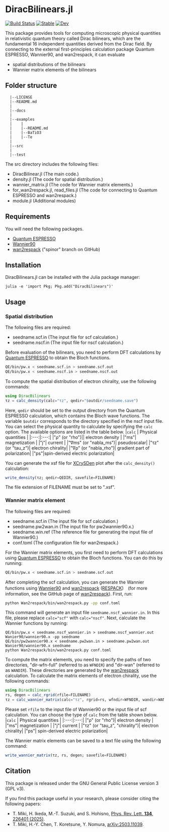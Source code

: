 # DiracBilinears.jl 

[![Build Status](https://github.com/TatsuyaMiki/DiracBilinears.jl/actions/workflows/CI.yml/badge.svg?branch=main)](https://github.com/TatsuyaMiki/DiracBilinears.jl/actions/workflows/CI.yml?query=branch%3Amain) [![Stable](https://img.shields.io/badge/docs-stable-blue.svg)](https://TatsuyaMiki.github.io/DiracBilinears.jl/stable/) [![Dev](https://img.shields.io/badge/docs-dev-blue.svg)](https://TatsuyaMiki.github.io/DiracBilinears.jl/dev/)



This package provides tools for computing microscopic physical quantities in relativistic quantum theory called Dirac bilinears, which are the fundamental 16 independent quantities derived from the Dirac field.
By connecting to the external first-principles calculation package Quantum ESPRESSO, Wannier90, and wan2respack, it can evaluate 
- spatial distributions of the bilinears
- Wannier matrix elements of the bilinears

## Folder structure

```
  |--LICENSE         
  |--README.md       
  |
  |--docs
  |
  |--examples
  |    |
  |    |--README.md
  |    |--BaTiO3
  |    |--Te
  |
  |--src
  |
  |--test
```

The src directory includes the following files:
- DiracBilinear.jl (The main code.)
- density.jl (The code for spatial distribution.)
- wannier_matrix.jl (The code for Wannier matrix elements.)
- for_wan2respack.jl, read_files.jl (The code for connecting to Quantum ESPRESSO and wan2respack.)
- module.jl (Additional modules)

## Requirements
You will need the following packages.

- [Quantum ESPRESSO](https://www.quantum-espresso.org)
- [Wannier90](http://www.wannier.org)
- [wan2respack](https://github.com/respack-dev/wan2respack/tree/spinor) ("spinor" branch on GitHub)

## Installation

DiracBilinears.jl can be installed with the Julia package manager:
```
julia -e 'import Pkg; Pkg.add("DiracBilinears")'
```

## Usage

### Spatial distribution

The following files are required:
- seedname.scf.in (The input file for scf calculation.)
- seedname.nscf.in (The input file for nscf calculation.)

Before evaluation of the bilinears, you need to perform DFT calculations by [Quantum ESPRESSO] to obtain the Bloch functions.
```sh
QE/bin/pw.x < seedname.scf.in > seedname.scf.out
QE/bin/pw.x < seedname.nscf.in > seedname.nscf.out
```
[Quantum ESPRESSO]: https://www.quantum-espresso.org


To compute the spatial distribution of electron chirality, use the following commands:
```Julia
using DiracBilinears
τz = calc_density(calc="τz", qedir="$outdir/seedname.save")
```
Here, ``qedir`` should be set to the output directory from the Quantum ESPRESSO calculation, which contains the Bloch wave functions.
The variable ``$outdir`` corresponds to the directory specified in the nscf input file.
You can select the physical quantity to calculate by specifying the ``calc`` option. 
The available options are listed in the table below.
|``calc`` | Physical quantities |
|:---:|:---:|
|"ρ" (or "rho")|| electron density |
|"ms"| magnetization |
|"j"| current |
|"∇ms" (or "nabla_ms")| pseudoscalar|
|"τz" (or "tau_z")| electron chirality|
|"∇ρ" (or "nabla_rho")| gradient part of polarization|
|"ps"|spin-derived electric polarization|  

You can generate the xsf file for [XCrySDen] plot after the ``calc_density()`` calculation:
```Julia
write_density(τz; qedir=QEDIR, savefile=FILENAME)
```
The file extension of FILENAME must be set to ".xsf".

[XCrySDen]: http://www.xcrysden.org/



### Wannier matrix element

The following files are required:
- seedname.scf.in (The input file for scf calculation.)
- seedname.pw2wan.in (The input file for pw2wannier90.x.)
- seedname.win.ref (The reference file for generating the input file of Wannier90.)
- conf.toml (The configuration file for wan2respack.)

For the Wannier matrix elements, you first need to perform DFT calculations using [Quantum ESPRESSO] to obtain the Bloch functions. 
You can do this by running:
```sh
QE/bin/pw.x < seedname.scf.in > seedname.scf.out
```
After completing the scf calculation, you can generate the Wannier functions using [Wannier90] and [wan2respack] ([RESPACK])　(for more information, see the GitHub page of [wan2respack]). 
First, run:
```sh
python Wan2respack/bin/wan2respack.py -pp conf.toml
```
This command will generate an input file ``seedname.nscf_wannier.in``. 
In this file, please replace ``calc="scf"`` with ``calc="nscf"``.
Next, calculate the Wannier functions by running:
```
QE/bin/pw.x < seedname.nscf_wannier.in > seedname.nscf_wannier.out
Wanier90/wannier90.x -pp seedname
QE/bin/pw2wannier90.x < seedname.pw2wan.in > seedname.pw2wan.out
Wanier90/wannier90.x seedname
python Wan2respack/bin/wan2respack.py conf.toml
```
[Quantum ESPRESSO]: https://www.quantum-espresso.org
[wan2respack]: https://github.com/respack-dev/wan2respack/tree/main
[Wannier90]: https://wannier.org
[RESPACK]: https://sites.google.com/view/kazuma7k6r


To compute the matrix elements, you need to specify the paths of two directories, "dir-wfn-full" (referred to as ``WFNDIR``) and "dir-wan" (referred to as ``WANDIR``). 
These directories are generated by the [wan2respack] calculation. 
To calculate the matrix elements of electron chirality, use the following commands:
```Julia
using DiracBilinears
rs, degen = calc_rgrid(rfile=FILENAME)
τz = calc_wannier_matrix(calc="τz", rgrid=rs, wfndir=WFNDIR, wandir=WANDIR)
```
Please set ``rfile`` to the input file of Wannier90 or the input file of scf calculation. 
You can choose the type of ``calc`` from the table shown below.
|``calc`` | Physical quantities |
|:---:|:---:|
|"ρ" (or "rho")| electron density |
|"ms"| magnetization |
|"j"| current |
|"τz" (or "tau_z", "chirality")| electron chirality|
|"ps"| spin-derived electric polarization| 

The Wannier matrix elements can be saved to a text file using the following command:
```Julia
write_wannier_matrix(τz, rs, degen; savefile=FILENAME)
```


## Citation

This package is released under the GNU General Public License version 3 (GPL v3).

If you find this package useful in your research, please consider citing the following papers:
- T. Miki, H. Ikeda, M.-T. Suzuki, and S. Hohisno, [Phys. Rev. Lett. **134**, 226401 (2025)](https://doi.org/10.1103/PhysRevLett.134.226401).
- T. Miki, H.-Y. Chen, T. Koretsune, Y. Nomura, [arXiv:2503.11039](https://doi.org/10.48550/arXiv.2503.11039).

